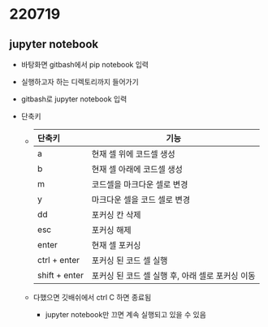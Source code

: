 # 220719

## jupyter notebook

- 바탕화면 gitbash에서 pip notebook 입력

- 실행하고자 하는 디렉토리까지 들어가기

- gitbash로 jupyter notebook 입력

- 단축키
  
  - | 단축키        | 기능                                             |
    | :------------ | ------------------------------------------------ |
    | a             | 현재 셀 위에 코드셀 생성                         |
    | b             | 현재 셀 아래에 코드셀 생성                       |
    | m             | 코드셀을 마크다운 셀로 변경                      |
    | y             | 마크다운 셀을 코드 셀로 변경                     |
    | dd            | 포커싱 칸 삭제                                   |
    | esc           | 포커싱 해제                                      |
    | enter         | 현재 셀 포커싱                                   |
    | ctrl + enter  | 포커싱 된 코드 셀 실행                           |
    | shift + enter | 포커싱 된 코드 셀 실행 후, 아래 셀로 포커싱 이동 |
  
  - 다했으면 깃배쉬에서 ctrl C 하면 종료됨
  
    - jupyter notebook만 끄면 계속 실행되고 있을 수 있음